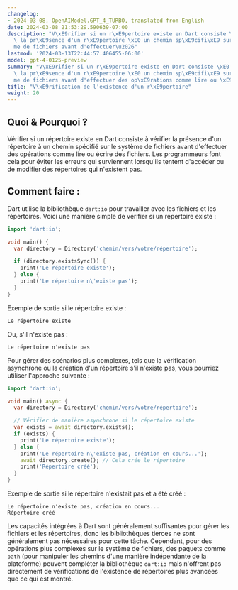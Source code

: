```yaml
---
changelog:
- 2024-03-08, OpenAIModel.GPT_4_TURBO, translated from English
date: 2024-03-08 21:53:29.590639-07:00
description: "V\xE9rifier si un r\xE9pertoire existe en Dart consiste \xE0 v\xE9rifier\
  \ la pr\xE9sence d'un r\xE9pertoire \xE0 un chemin sp\xE9cifi\xE9 sur le syst\xE8\
  me de fichiers avant d'effectuer\u2026"
lastmod: '2024-03-13T22:44:57.406455-06:00'
model: gpt-4-0125-preview
summary: "V\xE9rifier si un r\xE9pertoire existe en Dart consiste \xE0 v\xE9rifier\
  \ la pr\xE9sence d'un r\xE9pertoire \xE0 un chemin sp\xE9cifi\xE9 sur le syst\xE8\
  me de fichiers avant d'effectuer des op\xE9rations comme lire ou \xE9crire des fichiers."
title: "V\xE9rification de l'existence d'un r\xE9pertoire"
weight: 20
---
```


## Quoi & Pourquoi ?

Vérifier si un répertoire existe en Dart consiste à vérifier la présence d'un répertoire à un chemin spécifié sur le système de fichiers avant d'effectuer des opérations comme lire ou écrire des fichiers. Les programmeurs font cela pour éviter les erreurs qui surviennent lorsqu'ils tentent d'accéder ou de modifier des répertoires qui n'existent pas.

## Comment faire :

Dart utilise la bibliothèque `dart:io` pour travailler avec les fichiers et les répertoires. Voici une manière simple de vérifier si un répertoire existe :

```dart
import 'dart:io';

void main() {
  var directory = Directory('chemin/vers/votre/répertoire');

  if (directory.existsSync()) {
    print('Le répertoire existe');
  } else {
    print('Le répertoire n\'existe pas');
  }
}
```
Exemple de sortie si le répertoire existe :
```
Le répertoire existe
```

Ou, s'il n'existe pas :
```
Le répertoire n'existe pas
```

Pour gérer des scénarios plus complexes, tels que la vérification asynchrone ou la création d'un répertoire s'il n'existe pas, vous pourriez utiliser l'approche suivante :

```dart
import 'dart:io';

void main() async {
  var directory = Directory('chemin/vers/votre/répertoire');

  // Vérifier de manière asynchrone si le répertoire existe
  var exists = await directory.exists();
  if (exists) {
    print('Le répertoire existe');
  } else {
    print('Le répertoire n\'existe pas, création en cours...');
    await directory.create(); // Cela crée le répertoire
    print('Répertoire créé');
  }
}
```

Exemple de sortie si le répertoire n'existait pas et a été créé :
```
Le répertoire n'existe pas, création en cours...
Répertoire créé
```

Les capacités intégrées à Dart sont généralement suffisantes pour gérer les fichiers et les répertoires, donc les bibliothèques tierces ne sont généralement pas nécessaires pour cette tâche. Cependant, pour des opérations plus complexes sur le système de fichiers, des paquets comme `path` (pour manipuler les chemins d'une manière indépendante de la plateforme) peuvent compléter la bibliothèque `dart:io` mais n'offrent pas directement de vérifications de l'existence de répertoires plus avancées que ce qui est montré.
